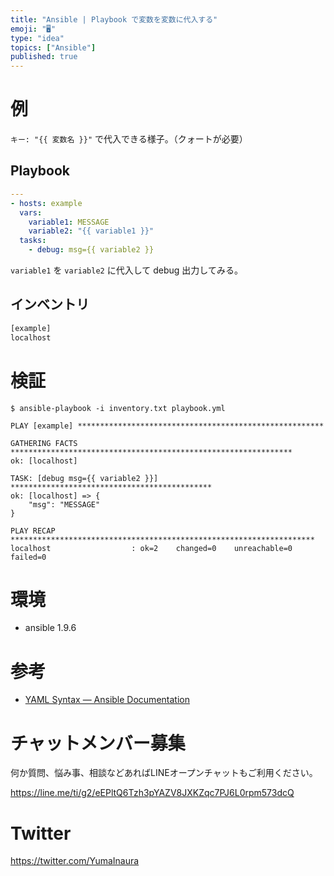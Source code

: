 ```yaml
---
title: "Ansible | Playbook で変数を変数に代入する"
emoji: "🖥"
type: "idea"
topics: ["Ansible"]
published: true
---
```



# 例

`キー: "{{ 変数名 }}"` で代入できる様子。（クォートが必要）


## Playbook

```:playbook.yml
---
- hosts: example
  vars:
    variable1: MESSAGE
    variable2: "{{ variable1 }}"
  tasks:
    - debug: msg={{ variable2 }}
```

`variable1` を `variable2` に代入して debug 出力してみる。

## インベントリ

```:inventory.txt 
[example]
localhost
```

# 検証


```
$ ansible-playbook -i inventory.txt playbook.yml

PLAY [example] *******************************************************

GATHERING FACTS ***************************************************************
ok: [localhost]

TASK: [debug msg={{ variable2 }}] *********************************************
ok: [localhost] => {
    "msg": "MESSAGE"
}

PLAY RECAP ********************************************************************
localhost                  : ok=2    changed=0    unreachable=0    failed=0
```


# 環境

- ansible 1.9.6

# 参考

- [YAML Syntax — Ansible Documentation](http://docs.ansible.com/ansible/latest/YAMLSyntax.html)








<!-- Update From Qiita API -->

# チャットメンバー募集


何か質問、悩み事、相談などあればLINEオープンチャットもご利用ください。

https://line.me/ti/g2/eEPltQ6Tzh3pYAZV8JXKZqc7PJ6L0rpm573dcQ





# Twitter


https://twitter.com/YumaInaura


<!-- Update From Qiita API -->


